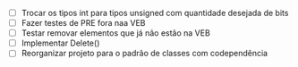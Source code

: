 - [ ] Trocar os tipos int para tipos unsigned com quantidade desejada de bits
- [ ] Fazer testes de PRE fora naa VEB
- [ ] Testar removar elementos que já não estão na VEB
- [ ] Implementar Delete()
- [ ] Reorganizar projeto para o padrão de classes com codependência